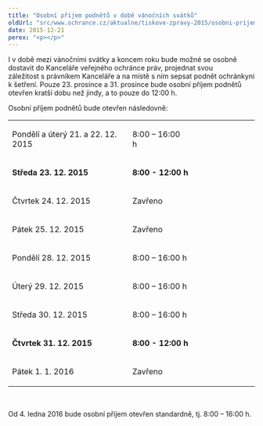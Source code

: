 ```yaml
---
title: "Osobní příjem podnětů v době vánočních svátků"
oldUrl: "src/www.ochrance.cz/aktualne/tiskove-zpravy-2015/osobni-prijem-podnetu-v-dobe-vanocnich-svatku-2"
date: 2015-12-21
perex: "<p></p>"
---
```


<!-- imported from the old website -->

<p>I v době mezi vánočními svátky a koncem roku bude možné se osobně dostavit do Kanceláře veřejného ochránce práv, projednat svou záležitost s právníkem Kanceláře a na místě s ním sepsat podnět ochránkyni k šetření. Pouze 23. prosince a 31. prosince bude osobní příjem podnětů otevřen kratší dobu než jindy, a to pouze do 12:00 h.</p> <p>Osobní příjem podnětů bude otevřen následovně:</p> <table width="622" summary="" class="obecna_varianata2" cellspacing="" cellpadding=""> <tbody><tr> <td> <p>Pondělí a úterý 21. a 22. 12. 2015</p> </td> <td> <p>8:00 – 16:00 h                                  </p> </td> </tr> <tr> <td> <p><b>Středa 23. 12. 2015</b></p> </td> <td> <p><b>8:00 - 12:00 h</b></p> </td> </tr> <tr> <td> <p>Čtvrtek 24. 12. 2015</p> </td> <td> <p>Zavřeno</p> </td> </tr> <tr> <td> <p>Pátek 25. 12. 2015</p> </td> <td> <p>Zavřeno</p> </td> </tr> <tr> <td> <p>Pondělí 28. 12. 2015</p> </td> <td> <p>8:00 – 16:00 h</p> </td> </tr> <tr> <td> <p>Úterý 29. 12. 2015</p> </td> <td> <p>8:00 – 16:00 h</p> </td> </tr> <tr> <td> <p>Středa 30. 12. 2015</p> </td> <td> <p>8:00 – 16:00 h</p> </td> </tr> <tr> <td> <p><b>Čtvrtek 31. 12. 2015</b></p> </td> <td> <p><b>8:00 - 12:00 h</b></p> </td> </tr> <tr> <td> <p>Pátek 1. 1. 2016</p> </td> <td> <p>Zavřeno</p> </td> </tr> </tbody></table> <p>      </p> <p>Od 4. ledna 2016 bude osobní příjem otevřen standardně, tj. 8:00 – 16:00 h.</p>
